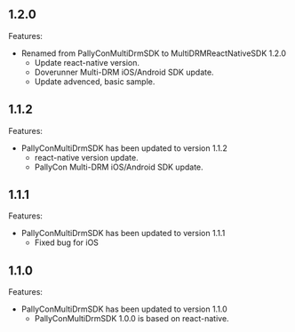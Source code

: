 ## 1.2.0

Features:

- Renamed from PallyConMultiDrmSDK to MultiDRMReactNativeSDK 1.2.0
  - Update react-native version.
  - Doverunner Multi-DRM iOS/Android SDK update.
  - Update advenced, basic sample.

## 1.1.2

Features:

- PallyConMultiDrmSDK has been updated to version 1.1.2
  - react-native version update.
  - PallyCon Multi-DRM iOS/Android SDK update.

## 1.1.1

Features:

- PallyConMultiDrmSDK has been updated to version 1.1.1
  - Fixed bug for iOS

## 1.1.0

Features:

- PallyConMultiDrmSDK has been updated to version 1.1.0
  - PallyConMultiDrmSDK 1.0.0 is based on react-native.
